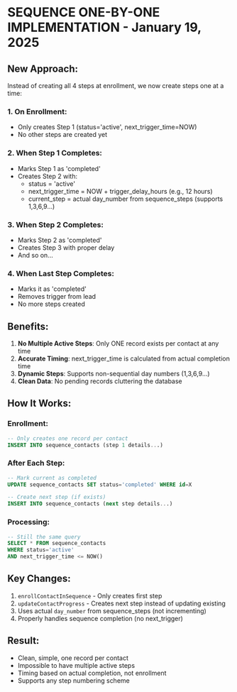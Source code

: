 # SEQUENCE ONE-BY-ONE IMPLEMENTATION - January 19, 2025

## New Approach:
Instead of creating all 4 steps at enrollment, we now create steps one at a time:

### 1. **On Enrollment**:
- Only creates Step 1 (status='active', next_trigger_time=NOW)
- No other steps are created yet

### 2. **When Step 1 Completes**:
- Marks Step 1 as 'completed'
- Creates Step 2 with:
  - status = 'active'
  - next_trigger_time = NOW + trigger_delay_hours (e.g., 12 hours)
  - current_step = actual day_number from sequence_steps (supports 1,3,6,9...)

### 3. **When Step 2 Completes**:
- Marks Step 2 as 'completed'
- Creates Step 3 with proper delay
- And so on...

### 4. **When Last Step Completes**:
- Marks it as 'completed'
- Removes trigger from lead
- No more steps created

## Benefits:
1. **No Multiple Active Steps**: Only ONE record exists per contact at any time
2. **Accurate Timing**: next_trigger_time is calculated from actual completion time
3. **Dynamic Steps**: Supports non-sequential day numbers (1,3,6,9...)
4. **Clean Data**: No pending records cluttering the database

## How It Works:

### Enrollment:
```sql
-- Only creates one record per contact
INSERT INTO sequence_contacts (step 1 details...)
```

### After Each Step:
```sql
-- Mark current as completed
UPDATE sequence_contacts SET status='completed' WHERE id=X

-- Create next step (if exists)
INSERT INTO sequence_contacts (next step details...)
```

### Processing:
```sql
-- Still the same query
SELECT * FROM sequence_contacts 
WHERE status='active' 
AND next_trigger_time <= NOW()
```

## Key Changes:
1. `enrollContactInSequence` - Only creates first step
2. `updateContactProgress` - Creates next step instead of updating existing
3. Uses actual `day_number` from sequence_steps (not incrementing)
4. Properly handles sequence completion (no next_trigger)

## Result:
- Clean, simple, one record per contact
- Impossible to have multiple active steps
- Timing based on actual completion, not enrollment
- Supports any step numbering scheme
